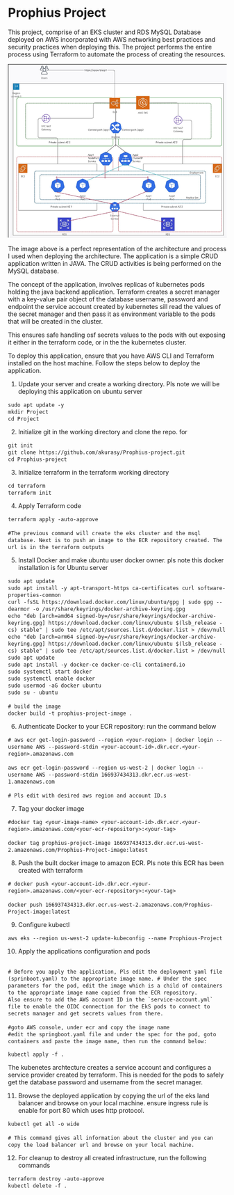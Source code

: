 # Prophius Project

This project, comprise of an EKS cluster and RDS MySQL Database deployed on AWS incorporated with AWS networking best practices and security practices when deploying this. The project performs the entire process using Terraform to automate the process of creating the resources. 

![Alt text](./readmeimg/image.png)

The image above is a perfect representation of the architecture and process I used when deploying the architecture. The application is a simple CRUD application written in JAVA. The CRUD activities is being performed on the MySQL database. 

The concept of the application, involves replicas of kubernetes pods holding the java backend application. Terraform creates a secret manager with a key-value pair object of the database username, password and endpoint  the service account created by kubernetes sill read the values of the secret manager and then pass it as environment variable to the pods that will be created in the cluster.

This ensures safe handling osf secrets values to the pods with out exposing it either in the terraform code, or in the the kubernetes cluster.

To deploy this application, ensure that you have AWS CLI and Terraform installed on the host machine. Follow the steps below to deploy the application.

1. Update your server and create a working directory. Pls note we will be deploying this application on ubuntu server

```
sudo apt update -y
mkdir Project
cd Project
```

2. Initialize git in the working directory and clone the repo. for

```
git init
git clone https://github.com/akurasy/Prophius-project.git
cd Prophius-project
``` 


3. Initialize terraform in the terraform working directory

```
cd terraform
terraform init
```

4. Apply Terraform code

```
terraform apply -auto-approve

#The previous command will create the eks cluster and the msql database. Next is to push an image to the ECR repository created. The url is in the terraform outputs
```



5. Install Docker and make ubuntu user docker owner. pls note this docker installation is for Ubuntu server 

```
sudo apt update
sudo apt install -y apt-transport-https ca-certificates curl software-properties-common
curl -fsSL https://download.docker.com/linux/ubuntu/gpg | sudo gpg --dearmor -o /usr/share/keyrings/docker-archive-keyring.gpg
echo "deb [arch=amd64 signed-by=/usr/share/keyrings/docker-archive-keyring.gpg] https://download.docker.com/linux/ubuntu $(lsb_release -cs) stable" | sudo tee /etc/apt/sources.list.d/docker.list > /dev/null
echo "deb [arch=arm64 signed-by=/usr/share/keyrings/docker-archive-keyring.gpg] https://download.docker.com/linux/ubuntu $(lsb_release -cs) stable" | sudo tee /etc/apt/sources.list.d/docker.list > /dev/null
sudo apt update
sudo apt install -y docker-ce docker-ce-cli containerd.io
sudo systemctl start docker
sudo systemctl enable docker
sudo usermod -aG docker ubuntu
sudo su - ubuntu

# build the image
docker build -t prophius-project-image .
```


6. Authenticate Docker to your ECR repository: run the command below

```
# aws ecr get-login-password --region <your-region> | docker login --username AWS --password-stdin <your-account-id>.dkr.ecr.<your-region>.amazonaws.com

aws ecr get-login-password --region us-west-2 | docker login --username AWS --password-stdin 166937434313.dkr.ecr.us-west-1.amazonaws.com

# Pls edit with desired aws region and account ID.s
```


7. Tag your docker image

```
#docker tag <your-image-name> <your-account-id>.dkr.ecr.<your-region>.amazonaws.com/<your-ecr-repository>:<your-tag>

docker tag prophius-project-image 166937434313.dkr.ecr.us-west-2.amazonaws.com/Prophius-Project-image:latest
```


8. Push the built docker image to amazon ECR. Pls note this ECR has been created with terraform

```
# docker push <your-account-id>.dkr.ecr.<your-region>.amazonaws.com/<your-ecr-repository>:<your-tag>

docker push 166937434313.dkr.ecr.us-west-2.amazonaws.com/Prophius-Project-image:latest
```


9. Configure kubectl 

```
aws eks --region us-west-2 update-kubeconfig --name Prophious-Project
```


10. Apply the applications configuration and pods

```

# Before you apply the application, Pls edit the deployment yaml file (sprinboot.yaml) to the appropriate image name. # Under the spec parameters for the pod, edit the image which is a child of containers to the appropriate image name copied from the ECR repository.
Also ensure to add the AWS account ID in the `service-account.yml` file to enable the OIDC connection for the EkS pods to connect to secrets manager and get secrets values from there.

#goto AWS console, under ecr and copy the image name
#edit the springboot.yaml file and under the spec for the pod, goto containers and paste the image name, then run the command below:
```

```
kubectl apply -f .
```

The kubenetes archtecture creates a service account and configures a service provider created by terraform. This is needed for the pods to safely get the database password and username from the secret manager.



11. Browse the deployed application by copying the url of the eks land balancer and browse on your local machine. ensure ingress rule is enable for port 80 which uses http protocol.


```
kubectl get all -o wide

# This command gives all information about the cluster and you can copy the load balancer url and browse on your local machine.
```


12. For cleanup to destroy all created infrastructure, run the following commands
 
```
terraform destroy -auto-approve
kubectl delete -f .
```
